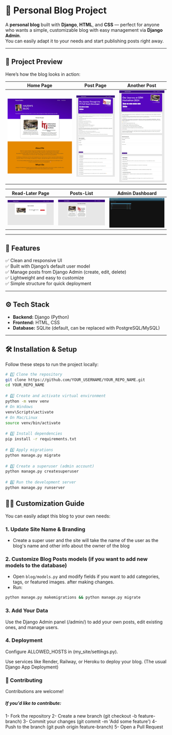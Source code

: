 # 📝 Personal Blog Project

A **personal blog** built with **Django**, **HTML**, and **CSS** — perfect for anyone who wants a simple, customizable blog with easy management via **Django Admin**.  
You can easily adapt it to your needs and start publishing posts right away.

---

## 📸 Project Preview

Here’s how the blog looks in action:  

| Home Page | Post Page | Another Post |
|----------|-----------|----------------|
| ![Home Page](Previews/home.jpeg) | ![Blog Post](Previews/post1.jpeg) | ![Admin](Previews/post2.jpeg) |

| Read-Later Page | Posts-List | Admin Dashboard |
|-------------|-----------|----------------|
| ![Create Post](Previews/read-later.jpeg) | ![Edit Post](Previews/posts-list.jpeg) | ![Admin](Previews/admin-panel.jpeg) |



---

## 🚀 Features

✅ Clean and responsive UI  
✅ Built with Django’s default user model  
✅ Manage posts from Django Admin (create, edit, delete)  
✅ Lightweight and easy to customize  
✅ Simple structure for quick deployment  

---

## ⚙️ Tech Stack

- **Backend:** Django (Python)
- **Frontend:** HTML, CSS
- **Database:** SQLite (default, can be replaced with PostgreSQL/MySQL)

---

## 🛠 Installation & Setup

Follow these steps to run the project locally:

```bash
# 1️⃣ Clone the repository
git clone https://github.com/YOUR_USERNAME/YOUR_REPO_NAME.git
cd YOUR_REPO_NAME

# 2️⃣ Create and activate virtual environment
python -m venv venv
# On Windows
venv\Scripts\activate
# On Mac/Linux
source venv/bin/activate

# 3️⃣ Install dependencies
pip install -r requirements.txt

# 4️⃣ Apply migrations
python manage.py migrate

# 5️⃣ Create a superuser (admin account)
python manage.py createsuperuser

# 6️⃣ Run the development server
python manage.py runserver

```
## 🧑‍💻 Customization Guide

You can easily adapt this blog to your own needs:  

### 1. Update Site Name & Branding
- Create a super user and the site will take the name of the user as the blog's name and other info about the owner of the blog

### 2. Customize Blog Posts models (if you want to add new models to the database)
- Open `blog/models.py` and modify fields if you want to add categories, tags, or featured images.
after making changes.
- Run:

```bash
python manage.py makemigrations && python manage.py migrate
```

### 3. Add Your Data

Use the Django Admin panel (/admin/) to add your own posts, edit existing ones, and manage users.

### 4. Deployment

Configure ALLOWED_HOSTS in (my_site/settings.py).

Use services like Render, Railway, or Heroku to deploy your blog. (The usual Django App Deployment)


### 🤝 Contributing

Contributions are welcome!

##### If you'd like to contribute:

1- Fork the repository
2- Create a new branch (git checkout -b feature-branch)
3- Commit your changes (git commit -m 'Add some feature')
4- Push to the branch (git push origin feature-branch)
5- Open a Pull Request